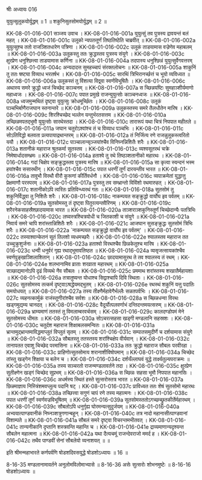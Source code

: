 श्रीः
अध्यायः 016

युयुत्सूलूकयोर्युद्धम् ॥ 1 ॥ शकुनिसुतसोमयोर्युद्धम् ॥ 2 ॥

KK-08-01-016-001	सञ्जय उवाच ।
KK-08-01-016-001a	युयुत्सुं तव पुत्रस्य द्रावयन्तं बलं महत् ।
KK-08-01-016-001c	उलूको न्यपतत्तूर्णं तिष्ठतिष्ठेति चाब्रवीत् ॥
KK-08-01-016-002a	युयुत्सुश्च ततो राजञ्शितधारेण पत्रिणा ।
KK-08-01-016-002c	उलूकं ताडयामास वज्रेणेव महाबलम् ॥
KK-08-01-016-003a	उलूकस्तु ततः क्रुद्धस्तव पुत्रस्य संयुगे ।
KK-08-01-016-003c	क्षुरप्रेण धनुश्छित्त्वा ताडयामास कर्णिना ॥
KK-08-01-016-004a	तदपास्य धनुश्छिन्नं युयुत्सुर्वेगवत्तरम् ।
KK-08-01-016-004c	अन्यदादत्त सुमहच्चापं संरक्तलोचनः ॥
KK-08-01-016-005a	शाकुनिं तु ततः षष्ट्या विव्याध भरतर्षभ ।
KK-08-01-016-005c	सारथिं त्रिभिरानर्च्छत्तं च भूयो व्यविध्यत ॥
KK-08-01-016-006a	उलूकस्तं तु विंशत्या विद्व्वा स्वर्णविभूषितैः ।
KK-08-01-016-006c	अथास्य समरे क्रुद्धो ध्वजं चिच्छेद काञ्चनम् ॥
KK-08-01-016-007a	स च्छिन्नयष्टिः सुमहाञ्शीर्यमाणो महाध्वजः ।
KK-08-01-016-007c	पपात प्रमुखे राजन्युयुत्सोः काञ्चनध्वजः ॥
KK-08-01-016-008a	ध्वजमुन्मथितं दृष्ट्वा युयुत्सुः क्रोधमूर्च्छितः ।
KK-08-01-016-008c	उलूकं पञ्चभिर्बाणैराजघान स्तनान्तरे ॥
KK-08-01-016-009a	उलूकस्तस्य समरे तैलधौतेन मारिष ।
KK-08-01-016-009c	शिरश्चिच्छेद भल्लेन यन्तुर्भरतसत्तम ॥
KK-08-01-016-010a	तच्छिन्नमपतद्भूमौ युयुत्सोः सारथेस्तदा ।
KK-08-01-016-010c	तारारूपं यथा चित्रं निपपात महीतले ॥
KK-08-01-016-011a	जघान चतुरोऽश्वांश्च तं च विव्याध पञ्चभिः ।
KK-08-01-016-011c	सोऽतिविद्धो बलवता प्रत्यपायाद्रथान्तरम् ॥
KK-08-01-016-012a	तं निर्जित्य रणे राजन्नुलूकस्त्वरितो ययौ ।
KK-08-01-016-012c	पाञ्चालान्सृञ्जयांश्चैव विनिघ्नन्निशितैः शरैः ॥
KK-08-01-016-013a	शतानीकं महाराज श्रुतकर्मा सुतस्तव ।
KK-08-01-016-013c	व्यश्वसूतरथं चक्रे निमेषार्धादसम्भ्रमः ॥
KK-08-01-016-014a	हताश्वे तु रथे तिष्ठञ्शतानीको महारथः ।
KK-08-01-016-014c	गदां चिक्षेप सङ्क्रुद्धस्तव पुत्रस्य मारिष ॥
KK-08-01-016-015a	सा कृत्वा स्यन्दनं भस्म हयांश्चैव ससारथीन् ।
KK-08-01-016-015c	पपात धरणीं तूर्णं दारयन्तीव भारत ॥
KK-08-01-016-016a	तावुभौ विरथौ वीरौ कुरूणां कीर्तिवर्धनौ ।
KK-08-01-016-016c	व्यपाक्रमेतां युद्धात्तु प्रेक्षमाणौ परस्परम् ॥
KK-08-01-016-017a	पुत्रस्तु तव सम्भ्रान्तो विविंशो रथमारुहत् ।
KK-08-01-016-017c	शतानीकोऽपि त्वरितः प्रतिविन्ध्यरथं गतः ॥
KK-08-01-016-018a	सुतसोमं तु शकुनिर्विद्ध्वा तु निशितैः शरैः ।
KK-08-01-016-018c	नाकम्पयत सङ्क्रुद्धो वार्योघ इव पर्वतम् ॥
KK-08-01-016-019a	सुतसोमस्तु तं दृष्ट्वा पितुरत्यन्तवैरिणम् ।
KK-08-01-016-019c	शरैरनेकसाहस्रैश्छादयामास भारत ॥
KK-08-01-016-020a	ताञ्शराञ्शकुनिस्तूर्णं चिच्छेदान्यैः पतत्रिभिः ।
KK-08-01-016-020c	लघ्वस्त्रश्चित्रयोधी च जितकाशी च संयुगे ॥
KK-08-01-016-021a	निवार्य समरे चापि शरांस्तान्निशितैः शरैः ।
KK-08-01-016-021c	आजघान सुसङ्क्रुद्धः सुतसोमं त्रिभिः शरैः ॥
KK-08-01-016-022a	`नाकम्पयत सङ्क्रुद्धो वार्योघ इव पर्वतम्' ।
KK-08-01-016-022c	तस्याश्वान्केतनं सूतं तिलशो व्यधमच्छरैः ।
KK-08-01-016-022e	श्यालस्तव महाराज तत उच्चुक्रुशुर्जनाः ॥
KK-08-01-016-023a	हताश्वो विरथश्चैव छिन्नकेतुश्च मारिष ।
KK-08-01-016-023c	धन्वी धनुर्वरं गृह्य रथाद्भूमावतिष्ठत ॥
KK-08-01-016-024a	व्यसृजत्सायकांश्चैव स्वर्णपुङ्खाञ्शिलाशितान् ।
KK-08-01-016-024c	छादयामासुरथ ते तव श्यालस्य तं रथम् ।
KK-08-01-016-024e	शलभानामिव व्राताः शरव्राता महारथम् ॥
KK-08-01-016-025a	सञ्छाद्यमानोऽपि दृढं विव्यथे नैव सौबलः ।
KK-08-01-016-025c	प्रममाथ शरांस्तस्य शरव्रातैर्महायशाः ॥
KK-08-01-016-026a	तत्रातुष्यन्त योधाश्च सिद्वाश्चापि दिवि स्थिताः ।
KK-08-01-016-026c	सुतसोमस्य तत्कर्म दृष्ट्वाऽश्रद्धेयमद्भुतम् ।
KK-08-01-016-026e	रथस्थं शकुनिं यत्तु पदातिः समयोधयत् ॥
KK-08-01-016-027a	तस्य तीक्ष्णैर्महावेगैर्भल्लैः सन्नतपर्वभिः ।
KK-08-01-016-027c	व्यहनत्कार्मुकं राजंस्तूणीरांश्चैव सर्वशः ॥
KK-08-01-016-028a	स च्छिन्नधन्वा विरथः खड्गमुद्यम्य चानदत् ।
KK-08-01-016-028c	वैदूर्योत्पलवर्णाभं दन्तिदन्तमयत्सरुम् ॥
KK-08-01-016-029a	भ्राम्यमाणं ततस्तं तु विमलाम्बरवर्चसम् ।
KK-08-01-016-029c	कालदण्डोपमं मेने सुतसोमस्य धीमतः ॥
KK-08-01-016-030a	सोऽचरत्सहसा खड्गी मण्डलानि सहस्रशः ।
KK-08-01-016-030c	चतुर्दश महाराज शिक्षाबलसमन्वितः ॥
KK-08-01-016-031a	भ्रान्तमुद्भ्रान्तमाविद्धमाप्लुतं विप्लुतं सृतम् ।
KK-08-01-016-031c	सम्पातसमुदीर्णे च दर्शयामास संयुगे ॥
KK-08-01-016-032a	सौबलस्तु ततस्तस्य शरांश्चिक्षेप वीर्यवान् ।
KK-08-01-016-032c	तानापतत एवाशु चिच्छेद परमासिना ॥
KK-08-01-016-033a	ततः क्रुद्धो महाराज सौबलः परवीरहा ।
KK-08-01-016-033c	प्राहिणोत्सुतसोमाय शरानाशीविषोपमान् ॥
KK-08-01-016-034a	चिच्छेद तांस्तु खड्गेन शिक्षया च बलेन च ।
KK-08-01-016-034c	दर्शयँल्लाघवं युद्धे तार्क्ष्यतुल्यपराक्रमः ॥
KK-08-01-016-035a	तस्य सञ्चरतो राजन्मण्डलावर्तने तदा ।
KK-08-01-016-035c	क्षुरप्रेण सुतीक्ष्णेन खड्गं चिच्छेद सुप्रभम् ॥
KK-08-01-016-036a	स च्छिन्नः सहसा भूमौ निपपात महानसिः ।
KK-08-01-016-036c	अधर्मस्य स्थितं हस्ते सुत्सरोस्तत्र भारत ॥
KK-08-01-016-037a	छिन्नमाज्ञाय निस्त्रिंशमवप्लुत्य पदानि षट् ।
KK-08-01-016-037c	प्राविध्यत ततः शेषं सुतसोमो महारथः ॥
KK-08-01-016-038a	तच्छित्त्वा सगुणं चापं रणे तस्य महात्मनः ।
KK-08-01-016-038c	पपात धरणीं तूर्णं स्वर्णवज्रविभूषितम् ॥
KK-08-01-016-039a	सुतसोमस्ततोऽगच्छच्छ्रुतकीर्तेर्महारथम् ।
KK-08-01-016-039c	सौबलोऽपि धनुर्गृह्य घोरमन्यत्सुदुर्जयम् ॥
KK-08-01-016-040a	अभ्ययात्पाण्डवानीकं निघ्नञ्शत्रुगणान्बहून् ।
KK-08-01-016-040c	तत्र नादो महानासीत्पाण्डवानां विशाम्पते ॥
KK-08-01-016-041a	सौबलं समरे दृष्ट्वा विचरन्तमभीतवत् ।
KK-08-01-016-041c	तान्यनीकानि दृप्तानि शस्त्रवन्ति महान्ति च ।
KK-08-01-016-041e	द्राव्यमाणान्यदृश्यन्त सौबलेन महात्मना ॥
KK-08-01-016-042a	यथा दैत्यचमूं राजन्देवराजो ममर्द ह ।
KK-08-01-016-042c	तथैव पाण्डवीं सेनां सौबलेयो व्यनाशयत् ॥ ॥

इति श्रीमन्महाभारते कर्णपर्वणि षोडशदिवसयुद्धे षोडशोऽध्यायः ॥ 16 ॥

8-16-35 मण्डलानामावर्तने अनुलोमविलोमाभ्यासे ॥ 8-16-36 असेः सुत्सरोः शोभनमुष्टेः ॥ 8-16-16 षोडशोऽध्यायः ॥
